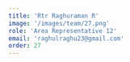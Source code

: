 ```yaml
---
title: 'Rtr Raghuraman R'
image: '/images/team/27.png'
role: 'Area Representative 12'
email: 'raghulraghu23@gmail.com'
order: 27
---
```

